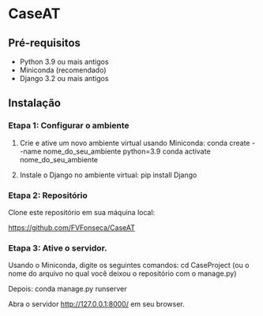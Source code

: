 # CaseAT

## Pré-requisitos

- Python 3.9 ou mais antigos
- Miniconda (recomendado)
- Django 3.2 ou mais antigos

## Instalação

### Etapa 1: Configurar o ambiente

1. Crie e ative um novo ambiente virtual usando Miniconda:
    conda create --name nome_do_seu_ambiente python=3.9
    conda activate nome_do_seu_ambiente
    

2. Instale o Django no ambiente virtual:
    pip install Django
    

### Etapa 2: Repositório
Clone este repositório em sua máquina local:

https://github.com/FVFonseca/CaseAT

### Etapa 3: Ative o servidor.
Usando o Miniconda, digite os seguintes comandos:
    cd CaseProject (ou o nome do arquivo no qual você deixou o repositório com o manage.py)

Depois:
    conda manage.py runserver

Abra o servidor http://127.0.0.1:8000/ em seu browser.
